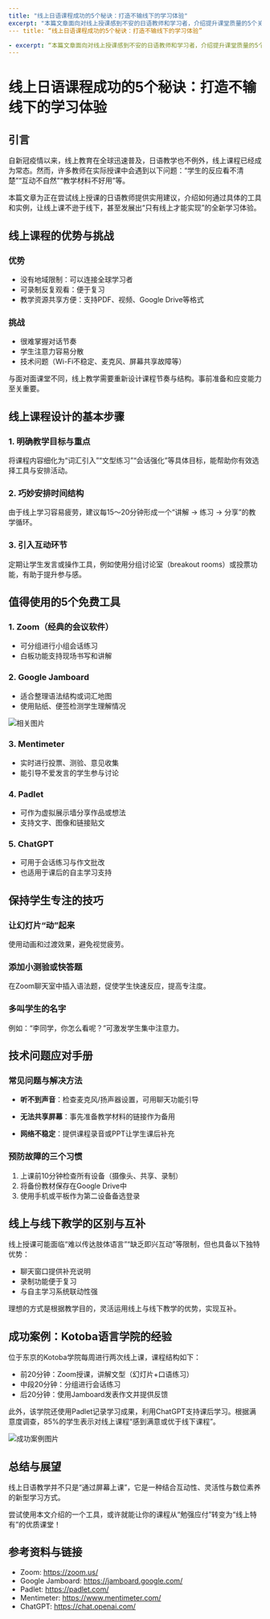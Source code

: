 ```yaml
---
title: "线上日语课程成功的5个秘诀：打造不输线下的学习体验"
excerpt: "本篇文章面向对线上授课感到不安的日语教师和学习者，介绍提升课堂质量的5个关键技巧，并推荐实用的免费工具。从互动设计到应对技术问题，提供可操作的教学建议。"
--- title: “线上日语课程成功的5个秘诀：打造不输线下的学习体验”

- excerpt: “本篇文章面向对线上授课感到不安的日语教师和学习者，介绍提升课堂质量的5个关键技巧，并推荐实用的免费工具。从互动设计到应对技术问题，提供可操作的教学建议。”
---
```


<!-- s1 -->
# 线上日语课程成功的5个秘诀：打造不输线下的学习体验

<!-- s2 -->
## 引言

<!-- s3 -->
自新冠疫情以来，线上教育在全球迅速普及，日语教学也不例外，线上课程已经成为常态。然而，许多教师在实际授课中会遇到以下问题：“学生的反应看不清楚”“互动不自然”“教学材料不好用”等。

<!-- s4 -->
本篇文章为正在尝试线上授课的日语教师提供实用建议，介绍如何通过具体的工具和实例，让线上课不逊于线下，甚至发展出“只有线上才能实现”的全新学习体验。

<!-- s5 -->
## 线上课程的优势与挑战

<!-- s6 -->
### 优势
- 没有地域限制：可以连接全球学习者  
- 可录制反复观看：便于复习  
- 教学资源共享方便：支持PDF、视频、Google Drive等格式  

<!-- s7 -->
### 挑战
- 很难掌握对话节奏  
- 学生注意力容易分散  
- 技术问题（Wi-Fi不稳定、麦克风、屏幕共享故障等）

<!-- s8 -->
与面对面课堂不同，线上教学需要重新设计课程节奏与结构。事前准备和应变能力至关重要。

<!-- s9 -->
## 线上课程设计的基本步骤

<!-- s10 -->
### 1. 明确教学目标与重点  
<!-- s11 -->
将课程内容细化为“词汇引入”“文型练习”“会话强化”等具体目标，能帮助你有效选择工具与安排活动。

<!-- s12 -->
### 2. 巧妙安排时间结构  
<!-- s13 -->
由于线上学习容易疲劳，建议每15～20分钟形成一个“讲解 → 练习 → 分享”的教学循环。

<!-- s14 -->
### 3. 引入互动环节  
<!-- s15 -->
定期让学生发言或操作工具，例如使用分组讨论室（breakout rooms）或投票功能，有助于提升参与感。

<!-- s16 -->
## 值得使用的5个免费工具

<!-- s17 -->
### 1. Zoom（经典的会议软件）  
- 可分组进行小组会话练习  
- 白板功能支持现场书写和讲解  

<!-- s18 -->
### 2. Google Jamboard  
- 适合整理语法结构或词汇地图  
- 使用贴纸、便签检测学生理解情况  

<!-- s19 -->
![相关图片](/images/blog/005-online-japanese-class-tips/jamboard-example.jpg)

<!-- s20 -->
### 3. Mentimeter  
- 实时进行投票、测验、意见收集  
- 能引导不爱发言的学生参与讨论  

<!-- s21 -->
### 4. Padlet  
- 可作为虚拟展示墙分享作品或想法  
- 支持文字、图像和链接贴文  

<!-- s22 -->
### 5. ChatGPT  
- 可用于会话练习与作文批改  
- 也适用于课后的自主学习支持

<!-- s23 -->
## 保持学生专注的技巧

<!-- s24 -->
### 让幻灯片“动”起来  
<!-- s25 -->
使用动画和过渡效果，避免视觉疲劳。

<!-- s26 -->
### 添加小测验或快答题  
<!-- s27 -->
在Zoom聊天室中插入语法题，促使学生快速反应，提高专注度。

<!-- s28 -->
### 多叫学生的名字  
<!-- s29 -->
例如：“李同学，你怎么看呢？”可激发学生集中注意力。

<!-- s30 -->
## 技术问题应对手册

<!-- s31 -->
### 常见问题与解决方法  
<!-- s32 -->
- **听不到声音**：检查麦克风/扬声器设置，可用聊天功能引导  
<!-- s33 -->
- **无法共享屏幕**：事先准备教学材料的链接作为备用  
<!-- s34 -->
- **网络不稳定**：提供课程录音或PPT让学生课后补充

<!-- s35 -->
### 预防故障的三个习惯  
<!-- s36 -->
1. 上课前10分钟检查所有设备（摄像头、共享、录制）  
2. 将备份教材保存在Google Drive中  
3. 使用手机或平板作为第二设备备选登录

<!-- s37 -->
## 线上与线下教学的区别与互补

<!-- s38 -->
线上授课可能面临“难以传达肢体语言”“缺乏即兴互动”等限制，但也具备以下独特优势：
- 聊天窗口提供补充说明  
- 录制功能便于复习  
- 与自主学习系统联动性强  

<!-- s39 -->
理想的方式是根据教学目的，灵活运用线上与线下教学的优势，实现互补。

<!-- s40 -->
## 成功案例：Kotoba语言学院的经验

<!-- s41 -->
位于东京的Kotoba学院每周进行两次线上课，课程结构如下：
- 前20分钟：Zoom授课，讲解文型（幻灯片+口语练习）  
- 中段20分钟：分组进行会话练习  
- 后20分钟：使用Jamboard发表作文并提供反馈  

<!-- s42 -->
此外，该学院还使用Padlet记录学习成果，利用ChatGPT支持课后学习。根据满意度调查，85%的学生表示对线上课程“感到满意或优于线下课程”。

<!-- s43 -->
![成功案例图片](/images/blog/005-online-japanese-class-tips/success-kotoba.jpg)

<!-- s44 -->
## 总结与展望

<!-- s45 -->
线上日语教学并不只是“通过屏幕上课”，它是一种结合互动性、灵活性与数位素养的新型学习方式。

<!-- s46 -->
尝试使用本文介绍的一个工具，或许就能让你的课程从“勉强应付”转变为“线上特有”的优质课堂！

<!-- s47 -->
## 参考资料与链接
- Zoom: https://zoom.us/  
- Google Jamboard: https://jamboard.google.com/  
- Padlet: https://padlet.com/  
- Mentimeter: https://www.mentimeter.com/  
- ChatGPT: https://chat.openai.com/
